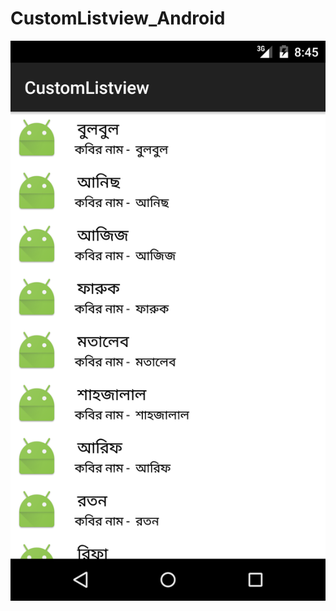 # CustomListview_Android
![](https://github.com/bulbulhossen/CustomListview_Android/blob/master/image.png?raw=true)
